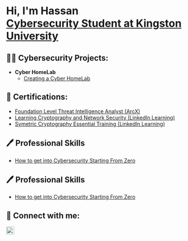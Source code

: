 <h1>Hi, I'm Hassan <br/><a  <a href="https://www.linkedin.com/in/hassan-mustafa0/">Cybersecurity Student at Kingston University</a></h1>

<h2>👨‍💻 Cybersecurity Projects:</h2>

- <b>Cyber HomeLab</b>
  - [Creating a Cyber HomeLab](https://github.com/Hassan05m/Cyber-HomeLab)

<h2>📄 Certifications:</h2>

- [Foundation Level Threat Intelligence Analyst (ArcX) ](https://arcx.io/verify-certificate?id=a162f4462899ac22fe7e89f47537c03324c9418e&k=b60fbfe81b4542b9956d442a8fc70f35)
- [Learning Cryptography and Network Security (LinkedIn Learning) ](https://www.linkedin.com/learning/certificates/8c70ae6d03f8b569490e41af9aed5b69bdf5e2177eefa9fe7da85463b2fb7b37)
- [Symetric Cryptography Essential Training (LinkedIn Learning) ](https://www.linkedin.com/learning/certificates/ee1de8352f692735f532c01505aeb9b063cf2d07b3ff7129b7c0325523bf0f31)

<h2>🖊️ Professional Skills</h2>

- [How to get into Cybersecurity Starting From Zero](https://www.youtube.com/watch?v=a83ASGn_V_s)

<h2>🖊️ Professional Skills</h2>

- [How to get into Cybersecurity Starting From Zero](https://www.youtube.com/watch?v=a83ASGn_V_s)


<h2> 🤳 Connect with me:</h2>

[<img align="left" alt="JoshMadakor | LinkedIn" width="22px" src="https://cdn.jsdelivr.net/npm/simple-icons@v3/icons/linkedin.svg" />][linkedin]


 
[linkedin]: https://www.linkedin.com/in/hassan-mustafa0/

